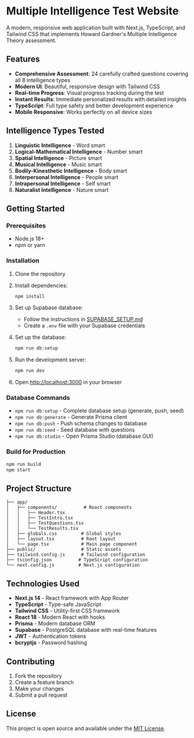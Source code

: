 # Multiple Intelligence Test Website

A modern, responsive web application built with Next.js, TypeScript, and Tailwind CSS that implements Howard Gardner's Multiple Intelligence Theory assessment.

## Features

- **Comprehensive Assessment**: 24 carefully crafted questions covering all 8 intelligence types
- **Modern UI**: Beautiful, responsive design with Tailwind CSS
- **Real-time Progress**: Visual progress tracking during the test
- **Instant Results**: Immediate personalized results with detailed insights
- **TypeScript**: Full type safety and better development experience
- **Mobile Responsive**: Works perfectly on all device sizes

## Intelligence Types Tested

1. **Linguistic Intelligence** - Word smart
2. **Logical-Mathematical Intelligence** - Number smart  
3. **Spatial Intelligence** - Picture smart
4. **Musical Intelligence** - Music smart
5. **Bodily-Kinesthetic Intelligence** - Body smart
6. **Interpersonal Intelligence** - People smart
7. **Intrapersonal Intelligence** - Self smart
8. **Naturalist Intelligence** - Nature smart

## Getting Started

### Prerequisites

- Node.js 18+ 
- npm or yarn

### Installation

1. Clone the repository
2. Install dependencies:
   ```bash
   npm install
   ```

3. Set up Supabase database:
   - Follow the instructions in [SUPABASE_SETUP.md](./SUPABASE_SETUP.md)
   - Create a `.env` file with your Supabase credentials

4. Set up the database:
   ```bash
   npm run db:setup
   ```

5. Run the development server:
   ```bash
   npm run dev
   ```

6. Open [http://localhost:3000](http://localhost:3000) in your browser

### Database Commands

- `npm run db:setup` - Complete database setup (generate, push, seed)
- `npm run db:generate` - Generate Prisma client
- `npm run db:push` - Push schema changes to database
- `npm run db:seed` - Seed database with questions
- `npm run db:studio` - Open Prisma Studio (database GUI)

### Build for Production

```bash
npm run build
npm start
```

## Project Structure

```
├── app/
│   ├── components/          # React components
│   │   ├── Header.tsx
│   │   ├── TestIntro.tsx
│   │   ├── TestQuestions.tsx
│   │   └── TestResults.tsx
│   ├── globals.css         # Global styles
│   ├── layout.tsx          # Root layout
│   └── page.tsx            # Main page component
├── public/                 # Static assets
├── tailwind.config.js      # Tailwind configuration
├── tsconfig.json          # TypeScript configuration
└── next.config.js         # Next.js configuration
```

## Technologies Used

- **Next.js 14** - React framework with App Router
- **TypeScript** - Type-safe JavaScript
- **Tailwind CSS** - Utility-first CSS framework
- **React 18** - Modern React with hooks
- **Prisma** - Modern database ORM
- **Supabase** - PostgreSQL database with real-time features
- **JWT** - Authentication tokens
- **bcryptjs** - Password hashing

## Contributing

1. Fork the repository
2. Create a feature branch
3. Make your changes
4. Submit a pull request

## License

This project is open source and available under the [MIT License](LICENSE).
